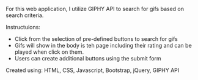 For this web application, I utilize GIPHY API to search for gifs based on search criteria. 

Instructuions:
- Click from the selection of pre-defined buttons to search for gifs 
- Gifs will show in the body is teh page including their rating and can be played when click on them.
- Users can create additional buttons using the submit form

Created using: HTML, CSS, Javascript, Bootstrap, jQuery, GIPHY API
